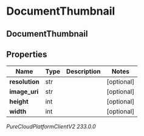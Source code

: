 # DocumentThumbnail

## DocumentThumbnail

## Properties

|Name | Type | Description | Notes|
|------------ | ------------- | ------------- | -------------|
| **resolution** | str |  | [optional] |
| **image_uri** | str |  | [optional] |
| **height** | int |  | [optional] |
| **width** | int |  | [optional] |



_PureCloudPlatformClientV2 233.0.0_
